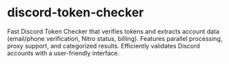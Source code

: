 # discord-token-checker
Fast Discord Token Checker that verifies tokens and extracts account data (email/phone verification, Nitro status, billing). Features parallel processing, proxy support, and categorized results. Efficiently validates Discord accounts with a user-friendly interface.
